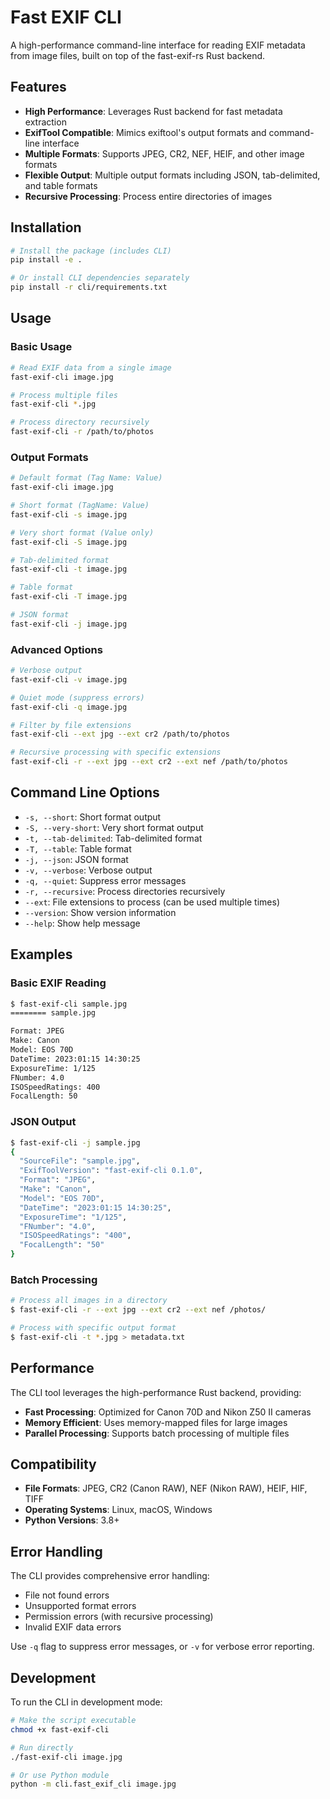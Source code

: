 # Fast EXIF CLI

A high-performance command-line interface for reading EXIF metadata from image files, built on top of the fast-exif-rs Rust backend.

## Features

- **High Performance**: Leverages Rust backend for fast metadata extraction
- **ExifTool Compatible**: Mimics exiftool's output formats and command-line interface
- **Multiple Formats**: Supports JPEG, CR2, NEF, HEIF, and other image formats
- **Flexible Output**: Multiple output formats including JSON, tab-delimited, and table formats
- **Recursive Processing**: Process entire directories of images

## Installation

```bash
# Install the package (includes CLI)
pip install -e .

# Or install CLI dependencies separately
pip install -r cli/requirements.txt
```

## Usage

### Basic Usage

```bash
# Read EXIF data from a single image
fast-exif-cli image.jpg

# Process multiple files
fast-exif-cli *.jpg

# Process directory recursively
fast-exif-cli -r /path/to/photos
```

### Output Formats

```bash
# Default format (Tag Name: Value)
fast-exif-cli image.jpg

# Short format (TagName: Value)
fast-exif-cli -s image.jpg

# Very short format (Value only)
fast-exif-cli -S image.jpg

# Tab-delimited format
fast-exif-cli -t image.jpg

# Table format
fast-exif-cli -T image.jpg

# JSON format
fast-exif-cli -j image.jpg
```

### Advanced Options

```bash
# Verbose output
fast-exif-cli -v image.jpg

# Quiet mode (suppress errors)
fast-exif-cli -q image.jpg

# Filter by file extensions
fast-exif-cli --ext jpg --ext cr2 /path/to/photos

# Recursive processing with specific extensions
fast-exif-cli -r --ext jpg --ext cr2 --ext nef /path/to/photos
```

## Command Line Options

- `-s, --short`: Short format output
- `-S, --very-short`: Very short format output
- `-t, --tab-delimited`: Tab-delimited format
- `-T, --table`: Table format
- `-j, --json`: JSON format
- `-v, --verbose`: Verbose output
- `-q, --quiet`: Suppress error messages
- `-r, --recursive`: Process directories recursively
- `--ext`: File extensions to process (can be used multiple times)
- `--version`: Show version information
- `--help`: Show help message

## Examples

### Basic EXIF Reading

```bash
$ fast-exif-cli sample.jpg
======== sample.jpg

Format: JPEG
Make: Canon
Model: EOS 70D
DateTime: 2023:01:15 14:30:25
ExposureTime: 1/125
FNumber: 4.0
ISOSpeedRatings: 400
FocalLength: 50
```

### JSON Output

```bash
$ fast-exif-cli -j sample.jpg
{
  "SourceFile": "sample.jpg",
  "ExifToolVersion": "fast-exif-cli 0.1.0",
  "Format": "JPEG",
  "Make": "Canon",
  "Model": "EOS 70D",
  "DateTime": "2023:01:15 14:30:25",
  "ExposureTime": "1/125",
  "FNumber": "4.0",
  "ISOSpeedRatings": "400",
  "FocalLength": "50"
}
```

### Batch Processing

```bash
# Process all images in a directory
$ fast-exif-cli -r --ext jpg --ext cr2 --ext nef /photos/

# Process with specific output format
$ fast-exif-cli -t *.jpg > metadata.txt
```

## Performance

The CLI tool leverages the high-performance Rust backend, providing:

- **Fast Processing**: Optimized for Canon 70D and Nikon Z50 II cameras
- **Memory Efficient**: Uses memory-mapped files for large images
- **Parallel Processing**: Supports batch processing of multiple files

## Compatibility

- **File Formats**: JPEG, CR2 (Canon RAW), NEF (Nikon RAW), HEIF, HIF, TIFF
- **Operating Systems**: Linux, macOS, Windows
- **Python Versions**: 3.8+

## Error Handling

The CLI provides comprehensive error handling:

- File not found errors
- Unsupported format errors
- Permission errors (with recursive processing)
- Invalid EXIF data errors

Use `-q` flag to suppress error messages, or `-v` for verbose error reporting.

## Development

To run the CLI in development mode:

```bash
# Make the script executable
chmod +x fast-exif-cli

# Run directly
./fast-exif-cli image.jpg

# Or use Python module
python -m cli.fast_exif_cli image.jpg
```
